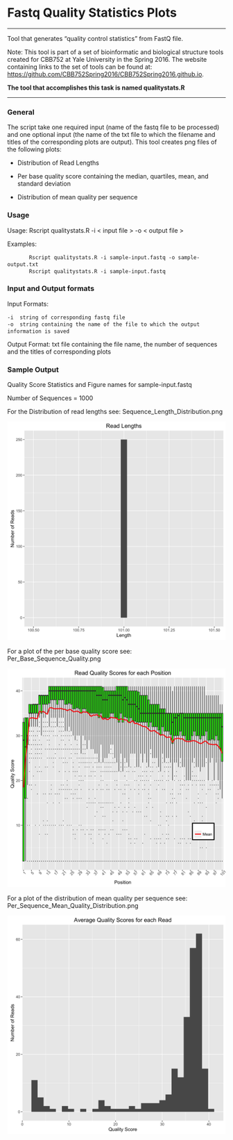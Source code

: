 # Fastq Quality Statistics Plots
***

Tool that generates “quality control statistics” from FastQ file.

Note: This tool is part of a set of bioinformatic and biological structure tools created for CBB752 at Yale University in the Spring 2016. The website containing links to the set of tools can be found at: <https://github.com/CBB752Spring2016/CBB752Spring2016.github.io>.

__The tool that accomplishes this task is named qualitystats.R__

***

### General
The script take one required input (name of the fastq file to be processed) and one optional input (the name of the txt file to which the filename and titles of the corresponding plots are output).  This tool creates png files of the following plots:
  
  * Distribution of Read Lengths
  
  * Per base quality score containing the median, quartiles, mean, and standard deviation
  
  * Distribution of mean quality per sequence


### Usage
  
  Usage:      Rscript qualitystats.R -i < input file > -o < output file >
  
  Examples:  
  ```
  	     Rscript qualitystats.R -i sample-input.fastq -o sample-output.txt
         Rscript qualitystats.R -i sample-input.fastq
  ```
  
### Input and Output formats
  
  Input Formats:	
                  
    -i  string of corresponding fastq file
    -o  string containing the name of the file to which the output information is saved

  Output Format:	txt file containing the file name, the number of sequences and the titles of corresponding plots

### Sample Output

Quality Score Statistics and Figure names for sample-input.fastq

Number of Sequences = 1000

For the Distribution of read lengths see: Sequence_Length_Distribution.png

![Fig1](https://github.com/dspak/CBB752_Final_Project_1.2/blob/master/output_R_length_hist.png)

For a plot of the per base quality score see: Per_Base_Sequence_Quality.png

![Fig2](https://github.com/dspak/CBB752_Final_Project_1.2/blob/master/output_R_perBase_qual.png)

For a plot of the distribution of mean quality per sequence see: Per_Sequence_Mean_Quality_Distribution.png

![Fig3](https://github.com/dspak/CBB752_Final_Project_1.2/blob/master/output_R_qual_hist.png)

